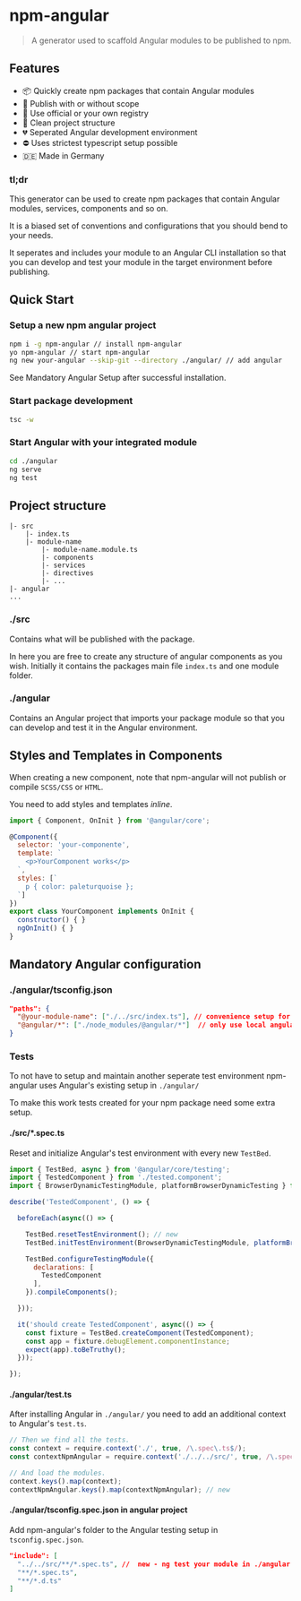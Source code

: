 # npm-angular

> A generator used to scaffold Angular modules to be published to npm.

## Features

* :package: Quickly create npm packages that contain Angular modules
* :gem: Publish with or without scope
* :postbox: Use official or your own registry
* :open_file_folder: Clean project structure 
* :broken_heart: Seperated Angular development environment 
* :no_entry: Uses strictest typescript setup possible
* :de: Made in Germany

### tl;dr

This generator can be used to create npm packages that contain Angular modules, services, components and so on. 

It is a biased set of conventions and configurations that you should bend to your needs.

It seperates and includes your module to an Angular CLI installation so that you can develop and test your module in the target environment before publishing.

## Quick Start

### Setup a new npm angular project

```bash
npm i -g npm-angular // install npm-angular
yo npm-angular // start npm-angular
ng new your-angular --skip-git --directory ./angular/ // add angular
```

See Mandatory Angular Setup after successful installation.

### Start package development

```bash
tsc -w
```

### Start Angular with your integrated module

```bash
cd ./angular
ng serve
ng test
```

## Project structure

```
|- src
    |- index.ts
    |- module-name
        |- module-name.module.ts
        |- components
        |- services
        |- directives
        |- ...
|- angular
...
```

### ./src

Contains what will be published with the package. 

In here you are free to create any structure of angular components as you wish. Initially it contains the packages main file `index.ts` and one module folder. 

### ./angular

Contains an Angular project that imports your package module so that you can develop and test it in the Angular environment.

## Styles and Templates in Components

When creating a new component, note that npm-angular will not publish or compile `SCSS/CSS` or `HTML`. 

You need to add styles and templates *inline*. 

```javascript
import { Component, OnInit } from '@angular/core';

@Component({
  selector: 'your-componente',
  template: `
    <p>YourComponent works</p>
  `,
  styles: [`
    p { color: paleturquoise };
  `]
})
export class YourComponent implements OnInit {
  constructor() { }
  ngOnInit() { }
}
```

## Mandatory Angular configuration

### ./angular/tsconfig.json

```json
"paths": {
  "@your-module-name": ["./../src/index.ts"], // convenience setup for angular project
  "@angular/*": ["./node_modules/@angular/*"]  // only use local angular 
}
```

### Tests

To not have to setup and maintain another seperate test environment npm-angular uses Angular's existing setup in `./angular/`

To make this work tests created for your npm package need some extra setup. 

#### ./src/*.spec.ts

Reset and initialize Angular's test environment with every new `TestBed`.

```javascript
import { TestBed, async } from '@angular/core/testing';
import { TestedComponent } from './tested.component';
import { BrowserDynamicTestingModule, platformBrowserDynamicTesting } from '@angular/platform-browser-dynamic/testing'; // new

describe('TestedComponent', () => {

  beforeEach(async(() => {

    TestBed.resetTestEnvironment(); // new
    TestBed.initTestEnvironment(BrowserDynamicTestingModule, platformBrowserDynamicTesting()); // new

    TestBed.configureTestingModule({
      declarations: [
        TestedComponent
      ],
    }).compileComponents();

  }));

  it('should create TestedComponent', async(() => {
    const fixture = TestBed.createComponent(TestedComponent);
    const app = fixture.debugElement.componentInstance;
    expect(app).toBeTruthy();
  }));

});
```

#### ./angular/test.ts

After installing Angular in `./angular/` you need to add an additional context to Angular's `test.ts`.

```javascript
// Then we find all the tests.
const context = require.context('./', true, /\.spec\.ts$/);
const contextNpmAngular = require.context('./../../src/', true, /\.spec\.ts$/) // new;

// And load the modules.
context.keys().map(context);
contextNpmAngular.keys().map(contextNpmAngular); // new
```

#### ./angular/tsconfig.spec.json in angular project

Add npm-angular's folder to the Angular testing setup in `tsconfig.spec.json`.

```json
"include": [
  "../../src/**/*.spec.ts", //  new - ng test your module in ./angular
  "**/*.spec.ts",
  "**/*.d.ts"
]
```
